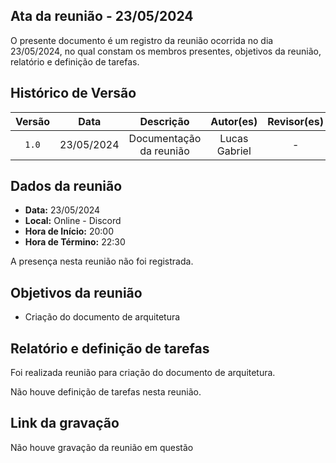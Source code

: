 ## Ata da reunião - 23/05/2024

O presente documento é um registro da reunião ocorrida no dia 23/05/2024, no qual constam os membros presentes, objetivos da reunião, relatório e definição de tarefas.</p>

## Histórico de Versão

| Versão |    Data    |        Descrição        |   Autor(es)   | Revisor(es) |
| :----: | :--------: | :---------------------: | :-----------: | :---------: |
| `1.0`  | 23/05/2024 | Documentação da reunião | Lucas Gabriel |      -      |

## Dados da reunião

- **Data:** 23/05/2024
- **Local:** Online - Discord
- **Hora de Início:** 20:00
- **Hora de Término:** 22:30

A presença nesta reunião não foi registrada.

## Objetivos da reunião

- Criação do documento de arquitetura

## Relatório e definição de tarefas

Foi realizada reunião para criação do documento de arquitetura. 

Não houve definição de tarefas nesta reunião.

## Link da gravação

Não houve gravação da reunião em questão